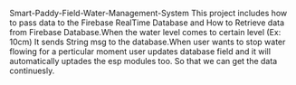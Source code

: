 Smart-Paddy-Field-Water-Management-System
This project includes how to pass data to the Firebase RealTime Database and How to Retrieve data from Firebase Database.When the water level comes to certain level (Ex: 10cm) It sends String msg to the database.When user wants to stop water flowing for a perticular moment user updates database field and it will automatically uptades the esp modules too. So that we can get the data continuesly.
